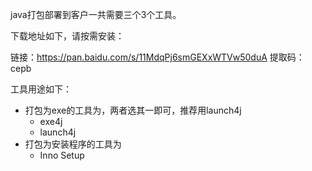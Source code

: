 

java打包部署到客户一共需要三个3个工具。

下载地址如下，请按需安装：

链接：https://pan.baidu.com/s/11MdqPj6smGEXxWTVw50duA 
提取码：cepb 



工具用途如下：

* 打包为exe的工具为，两者选其一即可，推荐用launch4j
  * exe4j
  * launch4j
* 打包为安装程序的工具为
  * Inno Setup

